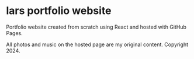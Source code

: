 # lars portfolio website

Portfolio website created from scratch using React and hosted with GitHub Pages.

All photos and music on the hosted page are my original content. Copyright 2024.